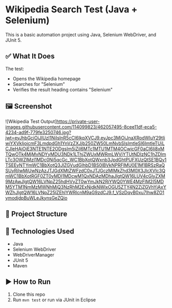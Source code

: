# Wikipedia Search Test (Java + Selenium)

This is a basic automation project using Java, Selenium WebDriver, and JUnit 5.

## ✅ What It Does

The test:
- Opens the Wikipedia homepage
- Searches for "Selenium"
- Verifies the result heading contains "Selenium"

## 🖼️ Screenshot

![Wikipedia Test Output]https://private-user-images.githubusercontent.com/114099823/462057495-8cee11df-eca5-4234-ad9f-779fe3250746.jpg?jwt=eyJhbGciOiJIUzI1NiIsInR5cCI6IkpXVCJ9.eyJpc3MiOiJnaXRodWIuY29tIiwiYXVkIjoicmF3LmdpdGh1YnVzZXJjb250ZW50LmNvbSIsImtleSI6ImtleTUiLCJleHAiOjE3NTE1NTE2ODgsIm5iZiI6MTc1MTU1MTM4OCwicGF0aCI6Ii8xMTQwOTk4MjMvNDYyMDU3NDk1LThjZWUxMWRmLWVjYTUtNDIzNC1hZDlmLTc3OWZlMzI1MDc0Ni5qcGc_WC1BbXotQWxnb3JpdGhtPUFXUzQtSE1BQy1TSEEyNTYmWC1BbXotQ3JlZGVudGlhbD1BS0lBVkNPRFlMU0E1M1BRSzRaQSUyRjIwMjUwNzAzJTJGdXMtZWFzdC0xJTJGczMlMkZhd3M0X3JlcXVlc3QmWC1BbXotRGF0ZT0yMDI1MDcwM1QxNDAzMDhaJlgtQW16LUV4cGlyZXM9MzAwJlgtQW16LVNpZ25hdHVyZT0wYmJkN2RiYWQ0YWE4MzFlM2I5MDM5YTM1NmMzMWNhMjQ3NzRhM2ExNjdkNWIxOGU5ZTY4N2ZjZGVhYjAxYWZhJlgtQW16LVNpZ25lZEhlYWRlcnM9aG9zdCJ9.f_VSzDqvB0xu7lhw8ZO1ymodjdpBuWLeJkynsGeZQio

## 📁 Project Structure

## 🔧 Technologies Used
- Java
- Selenium WebDriver
- WebDriverManager
- JUnit 5
- Maven

## ▶️ How to Run
1. Clone this repo
2. Run `mvn test` or run via JUnit in Eclipse

